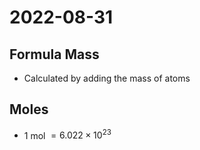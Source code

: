 # 2022-08-31

## Formula Mass

- Calculated by adding the mass of atoms

## Moles

- 1 mol $= 6.022 \times 10^{23}$
